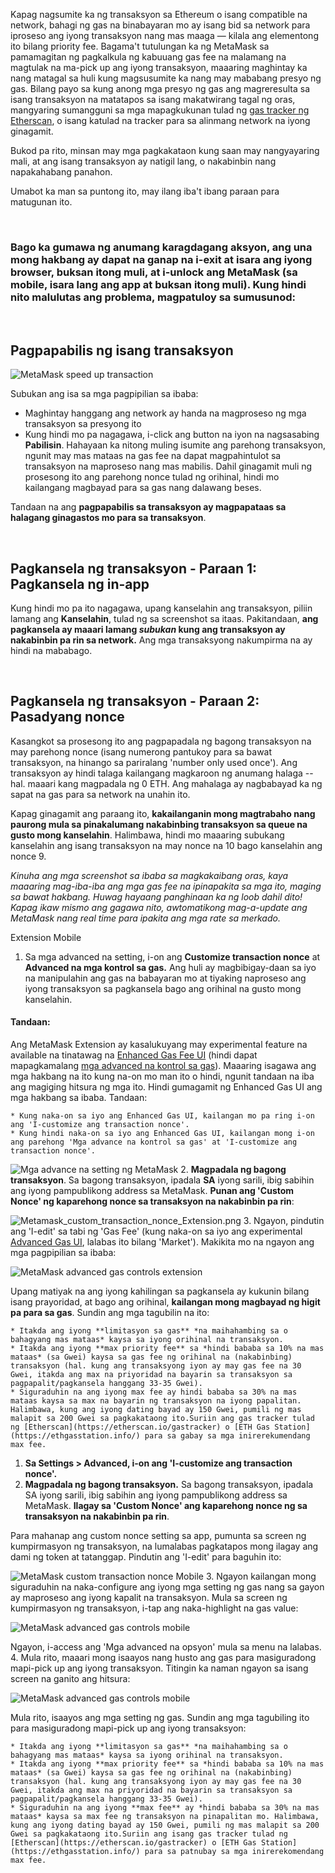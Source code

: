 Kapag nagsumite ka ng transaksyon sa Ethereum o isang compatible na network, bahagi ng gas na binabayaran mo ay isang bid sa network para iproseso ang iyong transaksyon nang mas maaga — kilala ang elementong ito bilang priority fee. Bagama't tutulungan ka ng MetaMask sa pamamagitan ng pagkalkula ng kabuuang gas fee na malamang na magtulak na ma-pick up ang iyong transaksyon, maaaring maghintay ka nang matagal sa huli kung magsusumite ka nang may mababang presyo ng gas. Bilang payo sa kung anong mga presyo ng gas ang magreresulta sa isang transaksyon na matatapos sa isang makatwirang tagal ng oras, mangyaring sumangguni sa mga mapagkukunan tulad ng [gas tracker ng Etherscan](https://etherscan.io/gastracker), o isang katulad na tracker para sa alinmang network na iyong ginagamit.


Bukod pa rito, minsan may mga pagkakataon kung saan may nangyayaring mali, at ang isang transaksyon ay natigil lang, o nakabinbin nang napakahabang panahon.


Umabot ka man sa puntong ito, may ilang iba't ibang paraan para matugunan ito.


 


### Bago ka gumawa ng anumang karagdagang aksyon, ang una mong hakbang ay dapat na ganap na i-exit at isara ang iyong browser, buksan itong muli, at i-unlock ang MetaMask (sa mobile, isara lang ang app at buksan itong muli). Kung hindi nito malulutas ang problema, magpatuloy sa sumusunod:


 


**Pagpapabilis ng isang transaksyon**
-------------------------------------


![MetaMask speed up transaction](https://support.metamask.io/hc/article_attachments/12927043481371)


Subukan ang isa sa mga pagpipilian sa ibaba:


* Maghintay hanggang ang network ay handa na magproseso ng mga transaksyon sa presyong ito
* Kung hindi mo pa nagagawa, i-click ang button na iyon na nagsasabing **Pabilisin**. Hahayaan ka nitong muling isumite ang parehong transaksyon, ngunit may mas mataas na gas fee na dapat magpahintulot sa transaksyon na maproseso nang mas mabilis. Dahil ginagamit muli ng prosesong ito ang parehong nonce tulad ng orihinal, hindi mo kailangang magbayad para sa gas nang dalawang beses.


Tandaan na ang **pagpapabilis sa transaksyon ay magpapataas sa halagang ginagastos mo para sa transaksyon**.


 


**Pagkansela ng transaksyon - Paraan 1: Pagkansela ng in-app**
--------------------------------------------------------------


Kung hindi mo pa ito nagagawa, upang kanselahin ang transaksyon, piliin lamang ang **Kanselahin**, tulad ng sa screenshot sa itaas. Pakitandaan, **ang pagkansela ay maaari lamang *subukan* kung ang transaksyon ay nakabinbin pa rin sa network.** Ang mga transaksyong nakumpirma na ay hindi na mababago.


 


**Pagkansela ng transaksyon - Paraan 2: Pasadyang nonce**
---------------------------------------------------------


Kasangkot sa prosesong ito ang pagpapadala ng bagong transaksyon na may parehong nonce (isang numerong pantukoy para sa bawat transaksyon, na hinango sa pariralang 'number only used once'). Ang transaksyon ay hindi talaga kailangang magkaroon ng anumang halaga -- hal. maaari kang magpadala ng 0 ETH. Ang mahalaga ay nagbabayad ka ng sapat na gas para sa network na unahin ito.


Kapag ginagamit ang paraang ito, **kakailanganin mong magtrabaho nang paurong mula sa pinakalumang nakabinbing transaksyon sa queue na gusto mong kanselahin**. Halimbawa, hindi mo maaaring subukang kanselahin ang isang transaksyon na may nonce na 10 bago kanselahin ang nonce 9.


*Kinuha ang mga screenshot sa ibaba sa magkakaibang oras, kaya maaaring mag-iba-iba ang mga gas fee na ipinapakita sa mga ito, maging sa bawat hakbang. Huwag hayaang panghinaan ka ng loob dahil dito! Kapag ikaw mismo ang gagawa nito, awtomatikong mag-a-update ang MetaMask nang real time para ipakita ang mga rate sa merkado.*




Extension Mobile


1. Sa mga advanced na setting, i-on ang **Customize transaction nonce** at **Advanced na mga kontrol sa gas.** Ang huli ay magbibigay-daan sa iyo na manipulahin ang gas na babayaran mo at tiyaking naproseso ang iyong transaksyon sa pagkansela bago ang orihinal na gusto mong kanselahin.



#### Tandaan:


Ang MetaMask Extension ay kasalukuyang may experimental feature na available na tinatawag na [Enhanced Gas Fee UI](https://metamask.io/1559/) (hindi dapat mapagkamalang [mga advanced na kontrol sa gas](https://support.metamask.io/hc/en-us/articles/360022895972)). Maaaring isagawa ang mga hakbang na ito kung na-on mo man ito o hindi, ngunit tandaan na iba ang magiging hitsura ng mga ito. Hindi gumagamit ng Enhanced Gas UI ang mga hakbang sa ibaba. Tandaan:



	* Kung naka-on sa iyo ang Enhanced Gas UI, kailangan mo pa ring i-on ang 'I-customize ang transaction nonce'.
	* Kung hindi naka-on sa iyo ang Enhanced Gas UI, kailangan mong i-on ang parehong 'Mga advance na kontrol sa gas' at 'I-customize ang transaction nonce'.

![Mga advance na setting ng MetaMask](https://support.metamask.io/hc/article_attachments/12927064113947)
2. **Magpadala ng bagong transaksyon**. Sa bagong transaksyon, ipadala **SA** iyong sarili, ibig sabihin ang iyong pampublikong address sa MetaMask. **Punan ang 'Custom Nonce' ng kaparehong nonce sa transaksyon na nakabinbin pa rin**:


![Metamask_custom_transaction_nonce_Extension.png](https://support.metamask.io/hc/article_attachments/12927064259483)
3. Ngayon, pindutin ang 'I-edit' sa tabi ng 'Gas Fee' (kung naka-on sa iyo ang experimental [Advanced Gas UI](https://support.metamask.io/hc/en-us/articles/360022895972-Using-advanced-gas-controls#:~:text=%C2%A0-,Enhanced%20Gas%20UI,-Since%20the%20introduction), lalabas ito bilang 'Market'). Makikita mo na ngayon ang mga pagpipilian sa ibaba:


![MetaMask advanced gas controls extension](https://support.metamask.io/hc/article_attachments/12927065407515)


Upang matiyak na ang iyong kahilingan sa pagkansela ay kukunin bilang isang prayoridad, at bago ang orihinal, **kailangan mong magbayad ng higit pa para sa gas**. Sundin ang mga tagubilin na ito:


	* Itakda ang iyong **limitasyon sa gas** *na maihahambing sa o bahagyang mas mataas* kaysa sa iyong orihinal na transaksyon.
	* Itakda ang iyong **max priority fee** sa *hindi bababa sa 10% na mas mataas* (sa Gwei) kaysa sa gas fee ng orihinal na (nakabinbing) transaksyon (hal. kung ang transaksyong iyon ay may gas fee na 30 Gwei, itakda ang max na priyoridad na bayarin sa transaksyon sa pagpapalit/pagkansela hanggang 33-35 Gwei).
	* Siguraduhin na ang iyong max fee ay hindi bababa sa 30% na mas mataas kaysa sa max na bayarin ng transaksyon na iyong papalitan. Halimbawa, kung ang iyong dating bayad ay 150 Gwei, pumili ng mas malapit sa 200 Gwei sa pagkakataong ito.Suriin ang gas tracker tulad ng [Etherscan](https://etherscan.io/gastracker) o [ETH Gas Station](https://ethgasstation.info/) para sa gabay sa mga inirerekumendang max fee.




1. **Sa Settings > Advanced, i-on ang 'I-customize ang transaction nonce'.**
2. **Magpadala ng bagong transaksyon.** Sa bagong transaksyon, ipadala SA iyong sarili, ibig sabihin ang iyong pampublikong address sa MetaMask. **Ilagay sa 'Custom Nonce' ang kaparehong nonce ng sa transaksyon na nakabinbin pa rin**.


Para mahanap ang custom nonce setting sa app, pumunta sa screen ng kumpirmasyon ng transaksyon, na lumalabas pagkatapos mong ilagay ang dami ng token at tatanggap. Pindutin ang 'I-edit' para baguhin ito:


![MetaMask custom transaction nonce Mobile](https://support.metamask.io/hc/article_attachments/12927068442907)
3. Ngayon kailangan mong siguraduhin na naka-configure ang iyong mga setting ng gas nang sa gayon ay maproseso ang iyong kapalit na transaksyon. Mula sa screen ng kumpirmasyon ng transaksyon, i-tap ang naka-highlight na gas value:


![MetaMask advanced gas controls mobile](https://support.metamask.io/hc/article_attachments/12927041593755)


Ngayon, i-access ang 'Mga advanced na opsyon' mula sa menu na lalabas.
4. Mula rito, maaari mong isaayos nang husto ang gas para masiguradong mapi-pick up ang iyong transaksyon. Titingin ka naman ngayon sa isang screen na ganito ang hitsura:


![MetaMask advanced gas controls mobile](https://support.metamask.io/hc/article_attachments/12927063201691)


Mula rito, isaayos ang mga setting ng gas. Sundin ang mga tagubiling ito para masiguradong mapi-pick up ang iyong transaksyon:


	* Itakda ang iyong **limitasyon sa gas** *na maihahambing sa o bahagyang mas mataas* kaysa sa iyong orihinal na transaksyon.
	* Itakda ang iyong **max priority fee** sa *hindi bababa sa 10% na mas mataas* (sa Gwei) kaysa sa gas fee ng orihinal na (nakabinbing) transaksyon (hal. kung ang transaksyong iyon ay may gas fee na 30 Gwei, itakda ang max na priyoridad na bayarin sa transaksyon sa pagpapalit/pagkansela hanggang 33-35 Gwei).
	* Siguraduhin na ang iyong **max fee** ay *hindi bababa sa 30% na mas mataas* kaysa sa max fee ng transaksyon na pinapalitan mo. Halimbawa, kung ang iyong dating bayad ay 150 Gwei, pumili ng mas malapit sa 200 Gwei sa pagkakataong ito.Suriin ang isang gas tracker tulad ng [Etherscan](https://etherscan.io/gastracker) o [ETH Gas Station](https://ethgasstation.info/) para sa patnubay sa mga inirerekomendang max fee.



